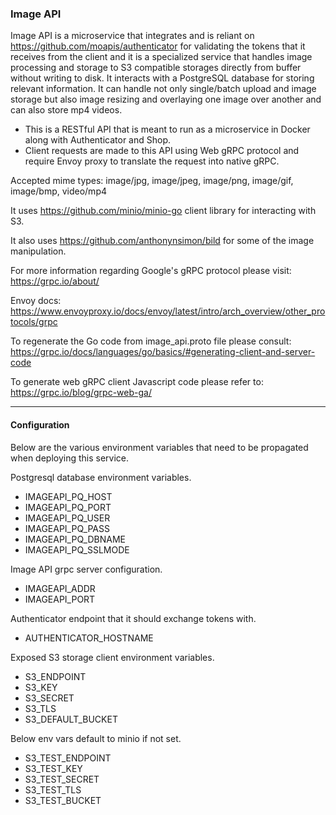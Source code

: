 ### Image API

Image API is a microservice that integrates and is reliant on https://github.com/moapis/authenticator for validating the tokens that it receives from the client and it is a specialized service that handles image processing and storage to S3 compatible storages directly from buffer without writing to disk. 
It interacts with a PostgreSQL database for storing relevant information. 
It can handle not only single/batch upload and image storage but also image resizing and overlaying one image over another and can also store mp4 videos. 
- This is a RESTful API that is meant to run as a microservice in Docker along with Authenticator and Shop.
- Client requests are made to this API using Web gRPC protocol and require Envoy proxy to translate the request into native gRPC.

Accepted mime types: image/jpg, image/jpeg, image/png, image/gif, image/bmp, video/mp4

It uses https://github.com/minio/minio-go client library for interacting with S3.

It also uses https://github.com/anthonynsimon/bild for some of the image manipulation.

For more information regarding Google's gRPC protocol please visit: https://grpc.io/about/

Envoy docs: https://www.envoyproxy.io/docs/envoy/latest/intro/arch_overview/other_protocols/grpc

To regenerate the Go code from image_api.proto file please consult:
https://grpc.io/docs/languages/go/basics/#generating-client-and-server-code

To generate web gRPC client Javascript code please refer to:
https://grpc.io/blog/grpc-web-ga/

-----------------------------------------------------------------------------------------------------------------------------


#### Configuration
Below are the various environment variables that need to be propagated when deploying this service.


Postgresql database environment variables.

- IMAGEAPI_PQ_HOST
- IMAGEAPI_PQ_PORT
- IMAGEAPI_PQ_USER
- IMAGEAPI_PQ_PASS
- IMAGEAPI_PQ_DBNAME
- IMAGEAPI_PQ_SSLMODE

Image API grpc server configuration.

- IMAGEAPI_ADDR
- IMAGEAPI_PORT

Authenticator endpoint that it should exchange tokens with.

- AUTHENTICATOR_HOSTNAME

Exposed S3 storage client environment variables.

- S3_ENDPOINT
- S3_KEY
- S3_SECRET
- S3_TLS
- S3_DEFAULT_BUCKET

Below env vars default to minio if not set.

- S3_TEST_ENDPOINT
- S3_TEST_KEY
- S3_TEST_SECRET
- S3_TEST_TLS
- S3_TEST_BUCKET

